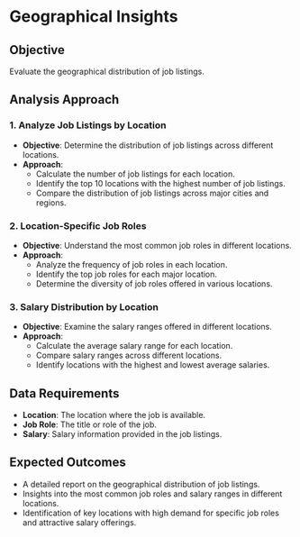 # Geographical Insights

## Objective
Evaluate the geographical distribution of job listings.

## Analysis Approach

### 1. Analyze Job Listings by Location
- **Objective**: Determine the distribution of job listings across different locations.
- **Approach**:
  - Calculate the number of job listings for each location.
  - Identify the top 10 locations with the highest number of job listings.
  - Compare the distribution of job listings across major cities and regions.

### 2. Location-Specific Job Roles
- **Objective**: Understand the most common job roles in different locations.
- **Approach**:
  - Analyze the frequency of job roles in each location.
  - Identify the top job roles for each major location.
  - Determine the diversity of job roles offered in various locations.

### 3. Salary Distribution by Location
- **Objective**: Examine the salary ranges offered in different locations.
- **Approach**:
  - Calculate the average salary range for each location.
  - Compare salary ranges across different locations.
  - Identify locations with the highest and lowest average salaries.

## Data Requirements
- **Location**: The location where the job is available.
- **Job Role**: The title or role of the job.
- **Salary**: Salary information provided in the job listings.

## Expected Outcomes
- A detailed report on the geographical distribution of job listings.
- Insights into the most common job roles and salary ranges in different locations.
- Identification of key locations with high demand for specific job roles and attractive salary offerings.
